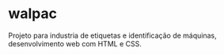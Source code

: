 # walpac
Projeto para industria de etiquetas e identificação de máquinas, desenvolvimento web com HTML e CSS.
